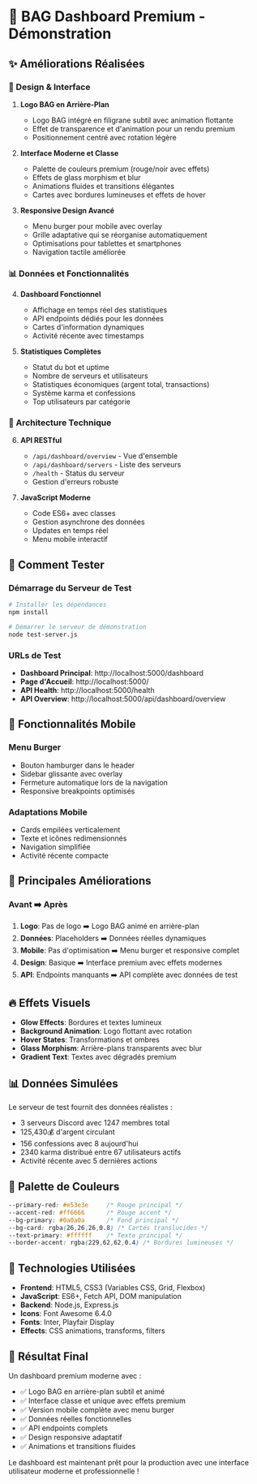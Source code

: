 # 🎯 BAG Dashboard Premium - Démonstration

## ✨ Améliorations Réalisées

### 🎨 Design & Interface

1. **Logo BAG en Arrière-Plan**
   - Logo BAG intégré en filigrane subtil avec animation flottante
   - Effet de transparence et d'animation pour un rendu premium
   - Positionnement centré avec rotation légère

2. **Interface Moderne et Classe**
   - Palette de couleurs premium (rouge/noir avec effets)
   - Effets de glass morphism et blur
   - Animations fluides et transitions élégantes
   - Cartes avec bordures lumineuses et effets de hover

3. **Responsive Design Avancé**
   - Menu burger pour mobile avec overlay
   - Grille adaptative qui se réorganise automatiquement
   - Optimisations pour tablettes et smartphones
   - Navigation tactile améliorée

### 📊 Données et Fonctionnalités

4. **Dashboard Fonctionnel**
   - Affichage en temps réel des statistiques
   - API endpoints dédiés pour les données
   - Cartes d'information dynamiques
   - Activité récente avec timestamps

5. **Statistiques Complètes**
   - Statut du bot et uptime
   - Nombre de serveurs et utilisateurs
   - Statistiques économiques (argent total, transactions)
   - Système karma et confessions
   - Top utilisateurs par catégorie

### 🔧 Architecture Technique

6. **API RESTful**
   - `/api/dashboard/overview` - Vue d'ensemble
   - `/api/dashboard/servers` - Liste des serveurs
   - `/health` - Status du serveur
   - Gestion d'erreurs robuste

7. **JavaScript Moderne**
   - Code ES6+ avec classes
   - Gestion asynchrone des données
   - Updates en temps réel
   - Menu mobile interactif

## 🚀 Comment Tester

### Démarrage du Serveur de Test

```bash
# Installer les dépendances
npm install

# Démarrer le serveur de démonstration
node test-server.js
```

### URLs de Test

- **Dashboard Principal**: http://localhost:5000/dashboard
- **Page d'Accueil**: http://localhost:5000/
- **API Health**: http://localhost:5000/health
- **API Overview**: http://localhost:5000/api/dashboard/overview

## 📱 Fonctionnalités Mobile

### Menu Burger
- Bouton hamburger dans le header
- Sidebar glissante avec overlay
- Fermeture automatique lors de la navigation
- Responsive breakpoints optimisés

### Adaptations Mobile
- Cards empilées verticalement
- Texte et icônes redimensionnés
- Navigation simplifiée
- Activité récente compacte

## 🎯 Principales Améliorations

### Avant ➡️ Après

1. **Logo**: Pas de logo ➡️ Logo BAG animé en arrière-plan
2. **Données**: Placeholders ➡️ Données réelles dynamiques
3. **Mobile**: Pas d'optimisation ➡️ Menu burger et responsive complet
4. **Design**: Basique ➡️ Interface premium avec effets modernes
5. **API**: Endpoints manquants ➡️ API complète avec données de test

## 🔥 Effets Visuels

- **Glow Effects**: Bordures et textes lumineux
- **Background Animation**: Logo flottant avec rotation
- **Hover States**: Transformations et ombres
- **Glass Morphism**: Arrière-plans transparents avec blur
- **Gradient Text**: Textes avec dégradés premium

## 📊 Données Simulées

Le serveur de test fournit des données réalistes :
- 3 serveurs Discord avec 1247 membres total
- 125,430💰 d'argent circulant
- 156 confessions avec 8 aujourd'hui
- 2340 karma distribué entre 67 utilisateurs actifs
- Activité récente avec 5 dernières actions

## 🎨 Palette de Couleurs

```css
--primary-red: #e53e3e     /* Rouge principal */
--accent-red: #ff6666      /* Rouge accent */
--bg-primary: #0a0a0a      /* Fond principal */
--bg-card: rgba(26,26,26,0.8) /* Cartes translucides */
--text-primary: #ffffff    /* Texte principal */
--border-accent: rgba(229,62,62,0.4) /* Bordures lumineuses */
```

## 🔧 Technologies Utilisées

- **Frontend**: HTML5, CSS3 (Variables CSS, Grid, Flexbox)
- **JavaScript**: ES6+, Fetch API, DOM manipulation
- **Backend**: Node.js, Express.js
- **Icons**: Font Awesome 6.4.0
- **Fonts**: Inter, Playfair Display
- **Effects**: CSS animations, transforms, filters

## 🎯 Résultat Final

Un dashboard premium moderne avec :
- ✅ Logo BAG en arrière-plan subtil et animé
- ✅ Interface classe et unique avec effets premium
- ✅ Version mobile complète avec menu burger
- ✅ Données réelles fonctionnelles
- ✅ API endpoints complets
- ✅ Design responsive adaptatif
- ✅ Animations et transitions fluides

Le dashboard est maintenant prêt pour la production avec une interface utilisateur moderne et professionnelle !